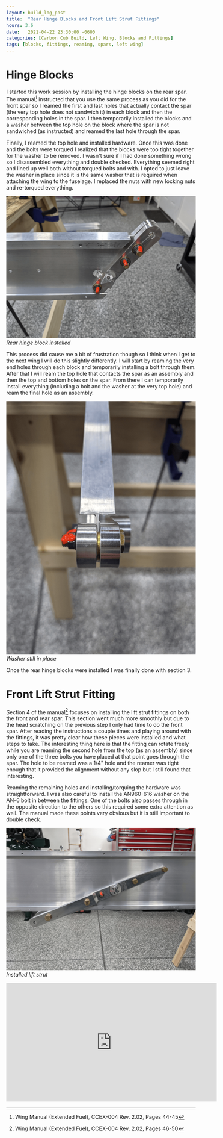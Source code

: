 ```yaml
---
layout: build_log_post
title:  "Rear Hinge Blocks and Front Lift Strut Fittings"
hours: 3.6
date:   2021-04-22 23:30:00 -0600
categories: [Carbon Cub Build, Left Wing, Blocks and Fittings]
tags: [blocks, fittings, reaming, spars, left wing]
---
```

# Hinge Blocks

I started this work session by installing the hinge blocks on the rear spar. The manual[^section-3-ref] instructed that you use the same process as you did for the front spar so I reamed the first and last holes that actually contact the spar (the very top hole does not sandwich it) in each block and then the corresponding holes in the spar. I then temporarily installed the blocks and a washer between the top hole on the block where the spar is not sandwiched (as instructed) and reamed the last hole through the spar.

Finally, I reamed the top hole and installed hardware. Once this was done and the bolts were torqued I realized that the blocks were too tight together for the washer to be removed. I wasn't sure if I had done something wrong so I disassembled everything and double checked. Everything seemed right and lined up well both without torqued bolts and with. I opted to just leave the washer in place since it is the same washer that is required when attaching the wing to the fuselage. I replaced the nuts with new locking nuts and re-torqued everything.

![Desktop View](/assets/img/posts/2021-04-22-rear-spar-hinge-blocks/installed_hinge_blocks.png)
_Rear hinge block installed_

This process did cause me a bit of frustration though so I think when I get to the next wing I will do this slightly differently. I will start by reaming the very end holes through each block and temporarily installing a bolt through them. After that I will ream the top hole that contacts the spar as an assembly and then the top and bottom holes on the spar. From there I can temporarily install everything (including a bolt and the washer at the very top hole) and ream the final hole as an assembly.

![Desktop View](/assets/img/posts/2021-04-22-rear-spar-hinge-blocks/washer_not_removed.png)
_Washer still in place_

Once the rear hinge blocks were installed I was finally done with section 3.

# Front Lift Strut Fitting

Section 4 of the manual[^section-4-ref] focuses on installing the lift strut fittings on both the front and rear spar. This section went much more smoothly but due to the head scratching on the previous step I only had time to do the front spar. After reading the instructions a couple times and playing around with the fittings, it was pretty clear how these pieces were installed and what steps to take. The interesting thing here is that the fitting can rotate freely while you are reaming the second hole from the top (as an assembly) since only one of the three bolts you have placed at that point goes through the spar. The hole to be reamed was a 1/4" hole and the reamer was tight enough that it provided the alignment without any slop but I still found that interesting.

Reaming the remaining holes and installing/torquing the hardware was straightforward. I was also careful to install the AN960-616 washer on the AN-6 bolt in between the fittings. One of the bolts also passes through in the opposite direction to the others so this required some extra attention as well. The manual made these points very obvious but it is still important to double check.

![Desktop View](/assets/img/posts/2021-04-22-rear-spar-hinge-blocks/installed_lift_strut.png)
_Installed lift strut_

<iframe width="560" height="315" src="https://www.youtube.com/embed/Jjxv_StsHrQ" title="YouTube video player" frameborder="0" allow="accelerometer; autoplay; clipboard-write; encrypted-media; gyroscope; picture-in-picture" allowfullscreen></iframe>

[^section-3-ref]: Wing Manual (Extended Fuel), CCEX-004 Rev. 2.02, Pages 44-45
[^section-4-ref]: Wing Manual (Extended Fuel), CCEX-004 Rev. 2.02, Pages 46-50